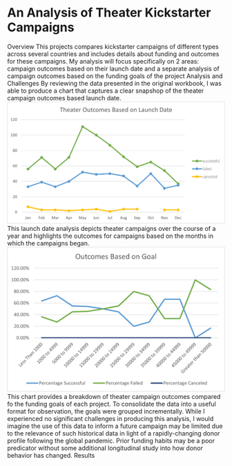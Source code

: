 # An Analysis of Theater Kickstarter Campaigns
Overview 
This projects compares kickstarter campaigns of different types across several countries and includes details about funding and outcomes for these campaigns.
My analysis will focus specifically on 2 areas: campaign outcomes based on their launch date and a separate analysis of campaign outcomes based on the funding goals of the project
Analysis and Challenges
By reviewing the data presented in the original workbook, I was able to produce a chart that captures a clear snapshop of the theater campaign outcomes based launch date. ![Theater Outcomes Vs Campaign Launch](https://github.com/FinTechNOLA/Kickstarter-analysis/blob/main/Resources/Theater_Outcomes_vs_Launch.png) This launch date analysis depicts theater campaigns over the course of a year and highlights the outcomes for campaigns based on the months in which the campaigns began.  ![Kickstart Outcomes Vs Goals](https://github.com/FinTechNOLA/Kickstarter-analysis/blob/main/Resources/Outcomes_vs_Goals.png) This chart provides a breakdown of theater campaign outcomes compared fo the funding goals of each project. To consolidate the data into a useful format for observation, the goals were grouped incrementally. 
While I experienced no significant challenges in producing this analysis, I would imagine the use of this data to inform a future campaign may be limited due to the relevance of such historical data in light of a rapidly-changing donor profile following the global pandemic. Prior funding habits may be a poor predicator without some additional longitudinal study into how donor behavior has changed.
Results

